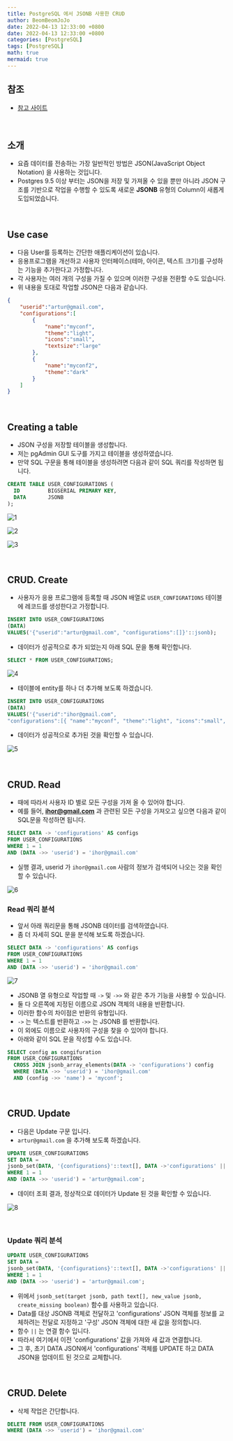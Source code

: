 ```yaml
---
title: PostgreSQL 에서 JSONB 사용한 CRUD
author: BeomBeomJoJo
date: 2022-04-13 12:33:00 +0800
date: 2022-04-13 12:33:00 +0800
categories: [PostgreSQL]
tags: [PostgreSQL]
math: true
mermaid: true
---
```


## **참조**
* [참고 사이트](https://www.idalko.com/crud-operations-postgres-jsonb/)

<br/>

## **소개**
* 요즘 데이터를 전송하는 가장 일반적인 방법은 JSON(JavaScript Object Notation) 을 사용하는 것입니다.
* Postgres 9.5 이상 부터는 JSON을 저장 및 가져올 수 있을 뿐만 아니라 JSON 구조를 기반으로 작업을 수행할 수 있도록 새로운 **JSONB** 유형의 Column이 새롭게 도입되었습니다.

<br/>

## **Use case**
* 다음 User를 등록하는 간단한 애플리케이션이 있습니다.
* 응용프로그램을 개선하고 사용자 인터페이스(테마, 아이콘, 텍스트 크기)를 구성하는 기능을 추가한다고 가정합니다.
* 각 사용자는 여러 개의 구성을 가질 수 있으며 이러한 구성을 전환할 수도 있습니다.
* 위 내용을 토대로 작업할 JSON은 다음과 같습니다.

```json
{
    "userid":"artur@gmail.com",
    "configurations":[
        {
            "name":"myconf",
            "theme":"light",
            "icons":"small",
            "textsize":"large"
        },
        {
            "name":"myconf2",
            "theme":"dark"
        }
    ]
}
```

<br/>

## **Creating a table**
* JSON 구성을 저장할 테이블을 생성합니다.
* 저는 pgAdmin GUI 도구를 가지고 테이블을 생성하였습니다.
* 만약 SQL 구문을 통해 테이블을 생성하려면 다음과 같이 SQL 쿼리를 작성하면 됩니다.

```sql
CREATE TABLE USER_CONFIGURATIONS (
  ID         BIGSERIAL PRIMARY KEY,
  DATA       JSONB
);
```

![1](https://user-images.githubusercontent.com/22911504/163142426-533996ac-7088-448a-8a26-094ed2fcc5d0.png)

![2](https://user-images.githubusercontent.com/22911504/163142429-b4205225-3823-45e0-b0c3-e1b33a9573b8.png)

![3](https://user-images.githubusercontent.com/22911504/163142431-85f59a4b-3580-419b-b66e-fe48cb8ff936.png)

<br/>

## **CRUD. Create**
* 사용자가 응용 프로그램에 등록할 때 JSON 배열로 `USER_CONFIGRATIONS` 테이블에 레코드를 생성한다고 가정합니다.

```sql
INSERT INTO USER_CONFIGURATIONS
(DATA)
VALUES('{"userid":"artur@gmail.com", "configurations":[]}'::jsonb);
```

* 데이터가 성공적으로 추가 되었는지 아래 SQL 문을 통해 확인합니다.

```sql
SELECT * FROM USER_CONFIGURATIONS;
```

![4](https://user-images.githubusercontent.com/22911504/163142444-5dbd726c-b04a-4e07-92c8-3c55a99138e8.png)

* 테이블에 entity를 하나 더 추가해 보도록 하겠습니다.

```sql
INSERT INTO USER_CONFIGURATIONS
(DATA)
VALUES('{"userid":"ihor@gmail.com",
"configurations":[{ "name":"myconf", "theme":"light", "icons":"small", "textsize":"large" }, { "name":"myconf2", "theme":"dark" }]}'::jsonb);
```

* 데이터가 성공적으로 추가된 것을 확인할 수 있습니다.

![5](https://user-images.githubusercontent.com/22911504/163142447-b7420613-fb46-4870-b432-cdf81c9f2396.png)

<br/>

## **CRUD. Read**
* 때에 따라서 사용자 ID 별로 모든 구성을 가져 올 수 있어야 합니다.
* 예를 들어, **ihor@gmail.com** 과 관련된 모든 구성을 가져오고 싶으면 다음과 같이 SQL문을 작성하면 됩니다.

```sql
SELECT DATA -> 'configurations' AS configs
FROM USER_CONFIGURATIONS
WHERE 1 = 1
AND (DATA ->> 'userid') = 'ihor@gmail.com'
```

* 실행 결과, userid 가 `ihor@gmail.com` 사람의 정보가 검색되어 나오는 것을 확인할 수 있습니다.

![6](https://user-images.githubusercontent.com/22911504/163142448-fa800d0d-86f6-427d-97c5-0db3e8009cef.png)

### **Read 쿼리 분석**
* 앞서 아래 쿼리문을 통해 JSONB 데이터를 검색하였습니다.
* 좀 더 자세히 SQL 문을 분석해 보도록 하겠습니다.

```sql
SELECT DATA -> 'configurations' AS configs
FROM USER_CONFIGURATIONS
WHERE 1 = 1
AND (DATA ->> 'userid') = 'ihor@gmail.com'
```

![7](https://user-images.githubusercontent.com/22911504/163142449-c4bf738f-2545-46ca-a9b6-9dff3bf606ac.png)

* JSONB 열 유형으로 작업할 때 `->` 및 `->>` 와 같은 추가 기능을 사용할 수 있습니다.
* 둘 다 오른쪽에 지정된 이름으로 JSON 객체의 내용을 반환합니다.
* 이러한 함수의 차이점은 반환의 유형입니다.
* `->` 는 텍스트를 반환하고 `->>` 는 JSONB 를 반환합니다.
* 이 외에도 이름으로 사용자의 구성을 찾을 수 있어야 합니다.
* 아래와 같이 SQL 문을 작성할 수도 있습니다.

```sql
SELECT config as congifuration
FROM USER_CONFIGURATIONS
  CROSS JOIN jsonb_array_elements(DATA -> 'configurations') config
  WHERE (DATA ->> 'userid') = 'ihor@gmail.com'
  AND (config ->> 'name') = 'myconf';
```

<br/>

## **CRUD. Update**
* 다음은 Update 구문 입니다.
* `artur@gmail.com` 을 추가해 보도록 하겠습니다.

```sql
UPDATE USER_CONFIGURATIONS
SET DATA =
jsonb_set(DATA, '{configurations}'::text[], DATA ->'configurations' || '{"name":"firstconf", "theme":"dark", "textsize":"large"}'::jsonb)
WHERE 1 = 1
AND (DATA ->> 'userid') = 'artur@gmail.com';
```

* 데이터 조회 결과, 정상적으로 데이터가 Update 된 것을 확인할 수 있습니다.

![8](https://user-images.githubusercontent.com/22911504/163142450-1058db31-5bdc-4a2f-9f0d-624b879ad94d.png)

<br/>

### **Update 쿼리 분석**

```sql
UPDATE USER_CONFIGURATIONS
SET DATA =
jsonb_set(DATA, '{configurations}'::text[], DATA ->'configurations' || '{"name":"firstconf", "theme":"dark", "textsize":"large"}'::jsonb)
WHERE 1 = 1
AND (DATA ->> 'userid') = 'artur@gmail.com';
```

* 위에서 `jsonb_set(target jsonb, path text[], new_value jsonb, create_missing boolean)` 함수를 사용하고 있습니다.
* Data를 대상 JSONB 객체로 전달하고 'configurations' JSON 객체를 정보를 교체하려는 전달로 지정하고 '구성' JSON 객체에 대한 새 값을 정의합니다.
* 함수 `||` 는 연결 함수 입니다.
* 따라서 여기에서 이전 'configurations' 값을 가져와 새 값과 연결합니다.
* 그 후, 초기 DATA JSON에서 'configurations' 객체를 UPDATE 하고 DATA JSON을 업데이트 된 것으로 교체합니다.

<br/>

## **CRUD. Delete**
* 삭제 작업은 간단합니다.

```sql
DELETE FROM USER_CONFIGURATIONS
WHERE (DATA ->> 'userid') = 'ihor@gmail.com'
```
